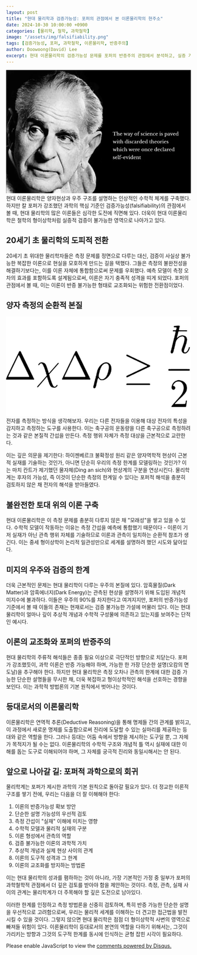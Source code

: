```yaml
---
layout: post
title: "현대 물리학과 검증가능성: 포퍼의 관점에서 본 이론물리학의 현주소"
date: 2024-10-30 10:00:00 +0900
categories: [물리학, 철학, 과학철학]
image: "/assets/img/falsifiability.png"
tags: [검증가능성, 포퍼, 과학철학, 이론물리학, 반증주의]
author: Doowoong(David) Lee
excerpt: 현대 이론물리학의 검증가능성 문제를 포퍼의 반증주의 관점에서 분석하고, 실증 가능한 과학으로 나아가기 위한 방향을 모색한다.
---
```


![popper](/assets/img/falsifiability.png)
현대 이론물리학은 양자현상과 우주 구조를 설명하는 인상적인 수학적 체계를 구축했다. 하지만 칼 포퍼가 강조했던 과학의 핵심 기준인 검증가능성(falsifiability)의 관점에서 볼 때, 현대 물리학의 많은 이론들은 심각한 도전에 직면해 있다. 더욱이 현대 이론물리학은 철학의 형이상학처럼 실증적 검증이 불가능한 영역으로 나아가고 있다.

## 20세기 초 물리학의 도피적 전환

20세기 초 위대한 물리학자들은 측정 문제를 정면으로 다루는 대신, 검증이 사실상 불가능한 복잡한 이론으로 현실을 모호하게 만드는 길을 택했다. 그들은 측정의 불완전성을 해결하기보다는, 이를 이론 자체에 통합함으로써 문제를 우회했다. 예측 모델이 측정 오차의 효과를 포함하도록 설계됨으로써, 이론은 자기 충족적 성격을 띠게 되었다. 포퍼의 관점에서 볼 때, 이는 이론이 반증 불가능한 형태로 교조화되는 위험한 전환점이었다.

## 양자 측정의 순환적 본질

![alt text](/assets/img/heisenberg.png)
전자를 측정하는 방식을 생각해보자. 우리는 다른 전자들을 이용해 대상 전자의 특성을 감지하고 측정하는 도구를 사용한다. 이는 축구공의 운동량을 다른 축구공으로 측정하려는 것과 같은 본질적 간섭을 만든다. 측정 행위 자체가 측정 대상을 근본적으로 교란한다.

이는 깊은 의문을 제기한다: 하이젠베르크 불확정성 원리 같은 양자역학적 현상이 근본적 실재를 기술하는 것인가, 아니면 단순히 우리의 측정 한계를 모델링하는 것인가? 이는 마치 칸트가 제기했던 물자체(Ding an sich)와 현상계의 구분을 연상시킨다. 물리학계는 후자의 가능성, 즉 이것이 단순한 측정의 한계일 수 있다는 포퍼적 해석을 충분히 검토하지 않은 채 전자의 해석을 받아들였다.

## 불완전한 토대 위의 이론 구축

현대 이론물리학은 이 측정 문제를 충분히 다루지 않은 채 "모래성"을 쌓고 있을 수 있다. 수학적 모델이 작동하는 이유는 측정 간섭을 예측에 통합했기 때문이다 - 이론이 기저 실재가 아닌 관측 행위 자체를 기술하므로 이론과 관측이 일치하는 순환적 참조가 생긴다. 이는 중세 형이상학이 논리적 일관성만으로 세계를 설명하려 했던 시도와 닮아있다.

## 미지의 우주와 검증의 한계

더욱 근본적인 문제는 현대 물리학이 다루는 우주의 본질에 있다. 암흑물질(Dark Matter)과 암흑에너지(Dark Energy)는 관측된 현상을 설명하기 위해 도입된 개념적 미지수에 불과하다. 이들은 우주의 90%를 차지한다고 여겨지지만, 포퍼의 반증가능성 기준에서 볼 때 이들의 존재는 현재로서는 검증 불가능한 가설에 머물러 있다. 이는 현대 물리학이 얼마나 깊이 추상적 개념과 수학적 구성물에 의존하고 있는지를 보여주는 단적인 예시다.

## 이론의 교조화와 포퍼의 반증주의

현대 물리학의 주류적 해석들은 종종 필요 이상으로 극단적인 방향으로 치닫는다. 포퍼가 강조했듯이, 과학 이론은 반증 가능해야 하며, 가능한 한 가장 단순한 설명(오캄의 면도날)을 추구해야 한다. 하지만 현대 물리학은 측정 오차나 관측의 한계에 대한 검증 가능한 단순한 설명들을 무시한 채, 더욱 복잡하고 형이상학적인 해석을 선호하는 경향을 보인다. 이는 과학적 방법론의 기본 원칙에서 벗어나는 것이다.

## 등대로서의 이론물리학

이론물리학은 연역적 추론(Deductive Reasoning)을 통해 명제들 간의 관계를 밝히고, 이 과정에서 새로운 명제를 도출함으로써 진리에 도달할 수 있는 실마리를 제공하는 등대와 같은 역할을 한다. 그러나 등대는 어둠 속에서 방향을 제시하는 도구일 뿐, 그 자체가 목적지가 될 수는 없다. 이론물리학의 수학적 구조와 개념적 틀 역시 실재에 대한 이해를 돕는 도구로 이해되어야 하며, 그 자체를 궁극적 진리와 동일시해서는 안 된다.

## 앞으로 나아갈 길: 포퍼적 과학으로의 회귀

물리학계는 포퍼가 제시한 과학의 기본 원칙으로 돌아갈 필요가 있다. 더 정교한 이론적 구조를 쌓기 전에, 우리는 다음을 더 잘 이해해야 한다:

1. 이론의 반증가능성 확보 방안
2. 단순한 설명 가능성의 우선적 검토
3. 측정 간섭이 "실재" 이해에 미치는 영향
4. 수학적 모델과 물리적 실재의 구분
5. 이론 형성에서 관측의 역할
6. 검증 불가능한 이론의 과학적 가치
7. 추상적 개념과 실제 현상 사이의 관계
8. 이론의 도구적 성격과 그 한계
9. 이론의 교조화를 방지하는 방법론

이는 현대 물리학의 성과를 폄하하는 것이 아니라, 가장 기본적인 가정 중 일부가 포퍼의 과학철학적 관점에서 더 깊은 검토를 받아야 함을 제안하는 것이다. 측정, 관측, 실재 사이의 관계는 물리학계가 더 주목해야 할 깊은 도전으로 남아있다.

이러한 한계를 인정하고 측정 방법론을 신중히 검토하며, 특히 반증 가능한 단순한 설명을 우선적으로 고려함으로써, 우리는 물리적 세계를 이해하는 더 견고한 접근법을 발전시킬 수 있을 것이다. 그렇지 않으면 현대 물리학은 점점 더 형이상학적 사변의 영역으로 빠져들 위험이 있다. 이론물리학이 등대로서의 본연의 역할을 다하기 위해서는, 그것이 가리키는 방향과 그것의 도구적 한계를 동시에 인식하는 균형 잡힌 시각이 필요하다.

<div id="disqus_thread"></div>
<script>
    var disqus_config = function () {
        this.page.url = PAGE_URL; // Replace with your page's canonical URL variable
        this.page.identifier = PAGE_IDENTIFIER; // Replace PAGE_IDENTIFIER with your page's unique identifier variable
    };
    (function() {
        var d = document, s = d.createElement('script');
        s.src = 'https://fritzprix.disqus.com/embed.js';
        s.setAttribute('data-timestamp', +new Date());
        (d.head || d.body).appendChild(s);
    })();
</script>
<noscript>Please enable JavaScript to view the <a href="https://disqus.com/?ref_noscript">comments powered by Disqus.</a></noscript>